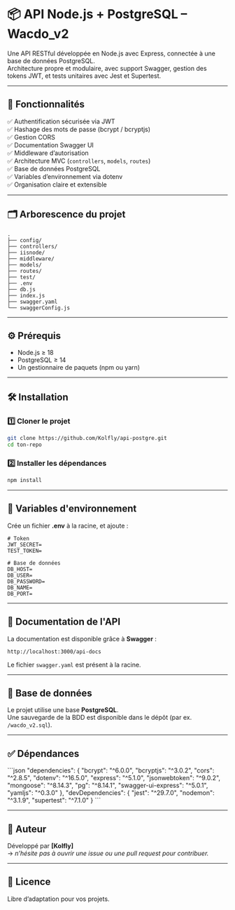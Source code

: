 
# 📦 API Node.js + PostgreSQL – Wacdo_v2

Une API RESTful développée en Node.js avec Express, connectée à une base de données PostgreSQL.  
Architecture propre et modulaire, avec support Swagger, gestion des tokens JWT, et tests unitaires avec Jest et Supertest.

---

## 🚀 Fonctionnalités

✅ Authentification sécurisée via JWT  
✅ Hashage des mots de passe (bcrypt / bcryptjs)  
✅ Gestion CORS  
✅ Documentation Swagger UI  
✅ Middleware d’autorisation  
✅ Architecture MVC (`controllers`, `models`, `routes`)  
✅ Base de données PostgreSQL    
✅ Variables d’environnement via dotenv  
✅ Organisation claire et extensible

---

## 🗂️ Arborescence du projet

```
.
├── config/
├── controllers/
├── iisnode/
├── middleware/
├── models/
├── routes/
├── test/
├── .env
├── db.js
├── index.js
├── swagger.yaml
└── swaggerConfig.js
```

---

## ⚙️ Prérequis

- Node.js ≥ 18
- PostgreSQL ≥ 14
- Un gestionnaire de paquets (npm ou yarn)

---

## 🛠️ Installation

### 1️⃣ Cloner le projet

```bash
git clone https://github.com/Kolfly/api-postgre.git
cd ton-repo
```

### 2️⃣ Installer les dépendances

```bash
npm install
```

---

## 🧩 Variables d'environnement

Crée un fichier **.env** à la racine, et ajoute :  

```env
# Token
JWT_SECRET=
TEST_TOKEN=

# Base de données
DB_HOST=
DB_USER=
DB_PASSWORD=
DB_NAME=
DB_PORT=
```



---



## 📘 Documentation de l'API

La documentation est disponible grâce à **Swagger** :

```
http://localhost:3000/api-docs
```

Le fichier `swagger.yaml` est présent à la racine.

---

## 🐘 Base de données

Le projet utilise une base **PostgreSQL**.  
Une sauvegarde de la BDD est disponible dans le dépôt (par ex. `/wacdo_v2.sql`).

---

## ✅ Dépendances

\`\`\`json
"dependencies": {
  "bcrypt": "^6.0.0",
  "bcryptjs": "^3.0.2",
  "cors": "^2.8.5",
  "dotenv": "^16.5.0",
  "express": "^5.1.0",
  "jsonwebtoken": "^9.0.2",
  "mongoose": "^8.14.3",
  "pg": "^8.14.1",
  "swagger-ui-express": "^5.0.1",
  "yamljs": "^0.3.0"
},
"devDependencies": {
  "jest": "^29.7.0",
  "nodemon": "^3.1.9",
  "supertest": "^7.1.0"
}
\`\`\`

---

## 🧠 Auteur

Développé par **[Kolfly]**  
→ *n’hésite pas à ouvrir une issue ou une pull request pour contribuer.*

---

## 📄 Licence

Libre d’adaptation pour vos projets.
